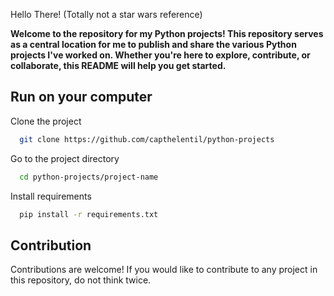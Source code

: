 
 Hello There! (Totally not a star wars reference)

**Welcome to the repository for my Python projects! This repository serves as a central location for me to publish and share the various Python projects I've worked on. Whether you're here to explore, contribute, or collaborate, this README will help you get started.**


## Run on your computer

Clone the project

```bash
  git clone https://github.com/capthelentil/python-projects
```

Go to the project directory

```bash
  cd python-projects/project-name
```

Install requirements

```bash
  pip install -r requirements.txt
```

  
## Contribution

Contributions are welcome! If you would like to contribute to any project in this repository, do not think twice.

  
